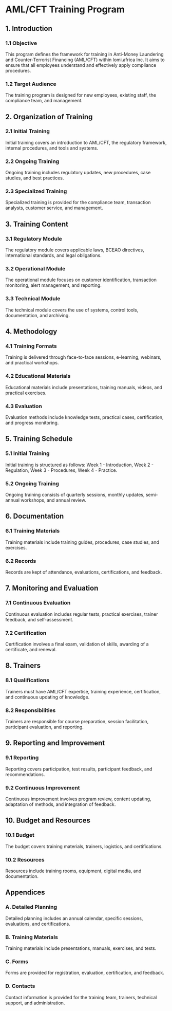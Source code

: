 # AML/CFT Training Program

## 1. Introduction

### 1.1 Objective
This program defines the framework for training in Anti-Money Laundering and Counter-Terrorist Financing (AML/CFT) within lomi.africa Inc. It aims to ensure that all employees understand and effectively apply compliance procedures.

### 1.2 Target Audience
The training program is designed for new employees, existing staff, the compliance team, and management.

## 2. Organization of Training

### 2.1 Initial Training
Initial training covers an introduction to AML/CFT, the regulatory framework, internal procedures, and tools and systems.

### 2.2 Ongoing Training  
Ongoing training includes regulatory updates, new procedures, case studies, and best practices.

### 2.3 Specialized Training
Specialized training is provided for the compliance team, transaction analysts, customer service, and management.

## 3. Training Content

### 3.1 Regulatory Module
The regulatory module covers applicable laws, BCEAO directives, international standards, and legal obligations.

### 3.2 Operational Module
The operational module focuses on customer identification, transaction monitoring, alert management, and reporting.

### 3.3 Technical Module 
The technical module covers the use of systems, control tools, documentation, and archiving.

## 4. Methodology

### 4.1 Training Formats
Training is delivered through face-to-face sessions, e-learning, webinars, and practical workshops.

### 4.2 Educational Materials
Educational materials include presentations, training manuals, videos, and practical exercises.

### 4.3 Evaluation
Evaluation methods include knowledge tests, practical cases, certification, and progress monitoring.

## 5. Training Schedule

### 5.1 Initial Training
Initial training is structured as follows: Week 1 - Introduction, Week 2 - Regulation, Week 3 - Procedures, Week 4 - Practice.

### 5.2 Ongoing Training
Ongoing training consists of quarterly sessions, monthly updates, semi-annual workshops, and annual review.

## 6. Documentation 

### 6.1 Training Materials
Training materials include training guides, procedures, case studies, and exercises.

### 6.2 Records
Records are kept of attendance, evaluations, certifications, and feedback.

## 7. Monitoring and Evaluation

### 7.1 Continuous Evaluation  
Continuous evaluation includes regular tests, practical exercises, trainer feedback, and self-assessment.

### 7.2 Certification
Certification involves a final exam, validation of skills, awarding of a certificate, and renewal.

## 8. Trainers

### 8.1 Qualifications
Trainers must have AML/CFT expertise, training experience, certification, and continuous updating of knowledge.

### 8.2 Responsibilities
Trainers are responsible for course preparation, session facilitation, participant evaluation, and reporting.

## 9. Reporting and Improvement

### 9.1 Reporting
Reporting covers participation, test results, participant feedback, and recommendations.

### 9.2 Continuous Improvement
Continuous improvement involves program review, content updating, adaptation of methods, and integration of feedback.

## 10. Budget and Resources

### 10.1 Budget
The budget covers training materials, trainers, logistics, and certifications.

### 10.2 Resources
Resources include training rooms, equipment, digital media, and documentation.

## Appendices

### A. Detailed Planning
Detailed planning includes an annual calendar, specific sessions, evaluations, and certifications.

### B. Training Materials
Training materials include presentations, manuals, exercises, and tests.

### C. Forms
Forms are provided for registration, evaluation, certification, and feedback.

### D. Contacts
Contact information is provided for the training team, trainers, technical support, and administration. 